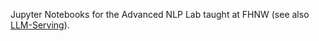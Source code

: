 Jupyter Notebooks for the Advanced NLP Lab taught at FHNW (see also [LLM-Serving](https://github.com/AdvancedNLP/llm-serving)).
